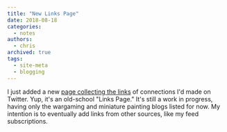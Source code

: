 ```yaml
---
title: "New Links Page"
date: 2018-08-18
categories:
  - notes
authors:
  - chris
archived: true
tags:
  - site-meta
  - blogging
---
```


I just added a new [page collecting the links](/links) of connections I'd made on Twitter. Yup, it's an old-school "Links Page." It's still a work in progress, having only the wargaming and miniature painting blogs listed for now. My intention is to eventually add links from other sources, like my feed subscriptions.
